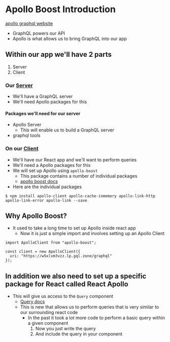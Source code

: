 # Apollo Boost Introduction
[apollo graphql website](https://www.apollographql.com/)

* GraphQL powers our API
* Apollo is what allows us to bring GraphQL into our app

## Within our app we'll have 2 parts
1. Server
2. Client

### Our [Server](https://www.apollographql.com/server)
* We'll have a GraphQL server
* We'll need Apollo packages for this

#### Packages we'll need for our server
* Apollo Server
    - This will enable us to build a GraphQL server
* graphql tools

### On our [Client](https://www.apollographql.com/docs/react/)
* We'll have our React app and we'll want to perform queries
* We'll need a Apollo packages for this
* We will set up Apollo using `apollo-boost`
    - This package contains a number of individual packages
    - [apollo boost docs](https://www.apollographql.com/docs/react/advanced/boost-migration.html)
* Here are the individual packages

`$ npm install apollo-client apollo-cache-inmemory apollo-link-http apollo-link-error apollo-link --save`

## Why Apollo Boost?
* It used to take a long time to set up Apollo inside react app
    - Now it is just a simple import and involves setting up an Apollo Client

```
import ApolloClient from "apollo-boost";

const client = new ApolloClient({
  uri: "https://w5xlvm3vzz.lp.gql.zone/graphql"
});
```

## In addition we also need to set up a specific package for React called React Apollo
* This will give us access to the `Query` component
    - [Query docs](https://www.apollographql.com/docs/react/essentials/queries.html)
    - This is new that allows us to perform queries that is very similar to our surrounding react code
        + In the past it took a lot more code to perform a basic query within a given component
            1. Now you just write the query
            2. And include the query in your component
